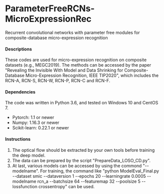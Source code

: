 # ParameterFreeRCNs-MicroExpressionRec
Recurrent convolutional networks with parameter free modules for composite-database micro-expression recognition

#### Descriptions
These codes are used for micro-expression recognition on composite datasets (e.g., MEGC2019). The methods can be accessed by the paper "Revealing the Invisible With Model and Data Shrinking for Composite-Database Micro-Expression Recognition, IEEE TIP2020", which includes the RCN-A, RCN-S, RCN-W, RCN-P, RCN-C and RCN-F.

#### Dependencies
The code was written in Python 3.6, and tested on Windows 10 and CentOS 7. 
-  Pytorch: 1.1 or newer
-  Numpy: 1.16.3 or newer
-  Scikit-learn: 0.22.1 or newer

#### Instructions
1.  The optical flow should be extracted by your own tools before training the deep model.
2.  The data can be prepared by the script "PrepareData_LOSO_CD.py".
3.  At last, various models can be accessed by using the commond "--modelname". For training, the command like "python ModelEval_Final.py --dataset smic --dataversion 1 --epochs 20 --learningrate 0.0005 --modelname rcn_a --batchsize 64 --featuremap 32 --poolsize 5 --lossfunction crossentropy" can be used. 
